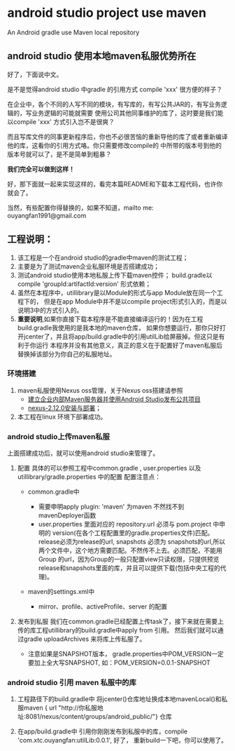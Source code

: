 # android studio project use maven
An Android gradle use Maven local repository

## android studio 使用本地maven私服优势所在
<p>好了，下面说中文。</p>
<p>是不是觉得android studio 中gradle 的引用方式 compile 'xxx' 很方便的样子？</p>
<p>在企业中，各个不同的人写不同的模块，有写库的，有写公共JAR的，有写业务逻辑的，写业务逻辑的可能就需要
使用公司其他同事维护的库了，这时要是我们能以compile 'xxx' 方式引入岂不是很爽？</p>
<p>而且写库文件的同事更新程序后，你也不必很苦恼的重新导他的库了或者重新编译他的库，这看你的引用方式咯。你只需要修改compile的
中所带的版本号到他的版本号就可以了，是不是简单到粗暴？</p>

**我们完全可以做到这样！**

<p>好，那下面就一起来实现这样的，看完本篇README和下载本工程代码，也许你就会了。</p>
<p>当然，有些配置你得替换的，如果不知道，mailto me: ouyangfan1991@gmail.com <ouyangfan1991@gmail.com> </p>

## 工程说明：
1. 该工程是一个在android studio的gradle中maven的测试工程；
2. 主要是为了测试maven企业私服环境是否搭建成功；
3. 测试android studio使用本地私服上传下载maven控件；
   build.gradle以compile 'groupId:artifactId:version' 形式依赖；
4. 虽然在本程序中，utillibrary是以Module的形式与app Module放在同一个工程下的，
但是在app Module中并不是以compile project形式引入的，而是以说明3中的方式引入的。
5. **重要说明**,如果你直接下载本程序是不能直接编译运行的！因为在工程build.gradle我使用的是我本地的maven仓库，
 如果你想要运行，那你只好打开jcenter了，并且将app/build.gradle中的引用utilLib给屏蔽掉。但这只是有利于你运行
 本程序并没有其他意义，真正的意义在于配置好了maven私服后替换掉该部分为你自己的私服地址。

### 环境搭建

1. maven私服使用Nexus oss管理，关于Nexus oss搭建请参照
   + [建立企业内部Maven服务器并使用Android Studio发布公共项目](http://www.linuxidc.com/Linux/2015-06/118878.htm)
   + [nexus-2.12.0安装与部署](http://blog.csdn.net/yccn214/article/details/50527490)；
2. 本工程在linux 环境下部署成功。

### android studio上传maven私服

上面搭建成功后，就可以使用android studio来管理了。

1. 配置
具体的可以参照工程中common.gradle , user.properties 以及utillibrary/gradle.properties 中的配置
配置注意点：

   + common.gradle中
      + 需要申明apply plugin: 'maven' 为maven 不然找不到mavenDeployer函数
      + user.properties 里面对应的 repository.url 必须与 pom.project 中申明的 version(在各个工程配置里的gradle.properties文件)匹配。release必须为release的url, snapshots 必须为 snapshots的url,所以两个文件中，这个地方需要匹配。不然传不上去。必须匹配，不能用Group 的url，因为Group的一般只配置view只读权限，只提供预览release和snapshots里面的库，并且可以提供下载(包括中央工程的代理)。

   + maven的settings.xml中
      + mirror、profile、activeProfile、server 的配置

2. 发布到私服
我们在common.gradle已经配置上传task了，接下来就在需要上传的库工程utillibrary的build.gradle中apply from 引用。
然后我们就可以通过gradle uploadArchives 来将库上传私服了。
    + 注意如果是SNAPSHOT版本， gradle.properties中POM_VERSION一定要加上全大写SNAPSHOT, 如：POM_VERSION=0.0.1-SNAPSHOT

### android studio 引用 maven 私服中的库

1. 工程路径下的build.gradle中
将jcenter()仓库地址换成本地mavenLocal()和私服maven { url "http://你私服地址:8081/nexus/content/groups/android_public/"} 仓库

2. 在app/build.gradle中
引用你刚刚发布到私服中的库，compile 'com.xtc.ouyangfan:utilLib:0.0.1',
好了， 重新build一下吧，你可以使用了。
